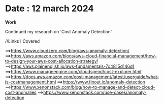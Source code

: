 # Date : 12 march 2024

**Work**

Continued my research on 'Cost Anomaly Detection' 

//Links I Covered

==>https://www.cloudzero.com/blog/aws-anomaly-detection/
==>https://aws.amazon.com/blogs/aws-cloud-financial-management/how-to-design-your-aws-cost-allocation-strategy/
==>https://aws.plainenglish.io/aws-fundamentals-7c4815d146d1
==>https://www.manageengine.com/cloudspend/cost-explorer.html
==>https://docs.aws.amazon.com/cost-management/latest/userguide/what-is-costmanagement.html
==>https://www.finout.io/anomaly-detection
==>https://www.xenonstack.com/blog/how-to-manage-and-detect-cloud-cost-anomalies
==>https://www.xenonstack.com/use-cases/anomaly-detection

